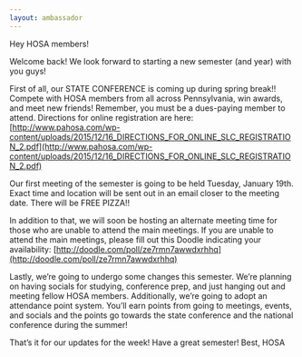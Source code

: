 ```yaml
---
layout: ambassador
---
```


Hey HOSA members!

Welcome back! We look forward to starting a new semester (and year) with you guys!

First of all, our STATE CONFERENCE is coming up during spring break!! Compete with HOSA members from all across Pennsylvania, win awards, and meet new friends! Remember, you must be a dues-paying member to attend. Directions for online registration are here: [http://www.pahosa.com/wp-content/uploads/2015/12/16_DIRECTIONS_FOR_ONLINE_SLC_REGISTRATION_2.pdf](http://www.pahosa.com/wp-content/uploads/2015/12/16_DIRECTIONS_FOR_ONLINE_SLC_REGISTRATION_2.pdf)

Our first meeting of the semester is going to be held Tuesday, January 19th. Exact time and location will be sent out in an email closer to the meeting date. There will be FREE PIZZA!!

In addition to that, we will soon be hosting an alternate meeting time for those who are unable to attend the main meetings.  If you are unable to attend the main meetings, please fill out this Doodle indicating your availability: [http://doodle.com/poll/ze7rmn7awwdxrhhq](http://doodle.com/poll/ze7rmn7awwdxrhhq)

Lastly, we’re going to undergo some changes this semester. We’re planning on having socials for studying, conference prep, and just hanging out and meeting fellow HOSA members. Additionally, we’re going to adopt an attendance point system. You’ll earn points from going to meetings, events, and socials and the points go towards the state conference and the national conference during the summer!

That’s it for our updates for the week! Have a great semester!
Best,
HOSA
